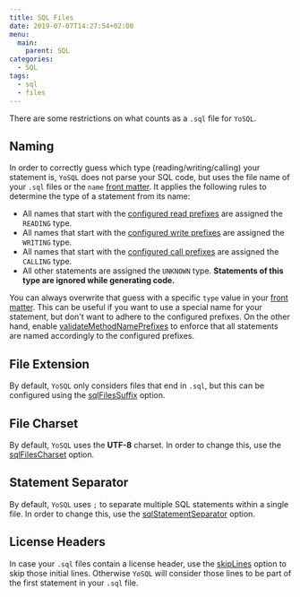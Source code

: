 ```yaml
---
title: SQL Files
date: 2019-07-07T14:27:54+02:00
menu:
  main:
    parent: SQL
categories:
  - SQL
tags:
  - sql
  - files
---
```


There are some restrictions on what counts as a `.sql` file for `YoSQL`.

## Naming

In order to correctly guess which type (reading/writing/calling) your statement is, `YoSQL` does not parse your SQL code, but uses the file name of your `.sql` files or the `name` [front matter](../frontmatter/). It applies the following rules to determine the type of a statement from its name:

- All names that start with the [configured read prefixes](/configuration/repositories/allowedreadprefixes/) are assigned the `READING` type.
- All names that start with the [configured write prefixes](/configuration/repositories/allowedwriteprefixes/) are assigned the `WRITING` type.
- All names that start with the [configured call prefixes](/configuration/repositories/allowedcallprefixes/) are assigned the `CALLING` type.
- All other statements are assigned the `UNKNOWN` type. **Statements of this type are ignored while generating code.**
  
You can always overwrite that guess with a specific `type` value in your [front matter](../frontmatter/). This can be useful if you want to use a special name for your statement, but don't want to adhere to the configured prefixes. On the other hand, enable [validateMethodNamePrefixes](/configuration/repositories/validatemethodnameprefixes/) to enforce that all statements are named accordingly to the configured prefixes.

## File Extension

By default, `YoSQL` only considers files that end in `.sql`, but this can be configured using the [sqlFilesSuffix](/configuration/files/sqlfilessuffix) option. 

## File Charset

By default, `YoSQL` uses the **UTF-8** charset. In order to change this, use the [sqlFilesCharset](/configuration/files/sqlfilescharset) option.

## Statement Separator

By default, `YoSQL` uses `;` to separate multiple SQL statements within a single file. In order to change this, use the [sqlStatementSeparator](/configuration/files/sqlstatementseparator) option.

## License Headers

In case your `.sql` files contain a license header, use the [skipLines](/configuration/files/skiplines) option to skip those initial lines. Otherwise `YoSQL` will consider those lines to be part of the first statement in your `.sql` file.
